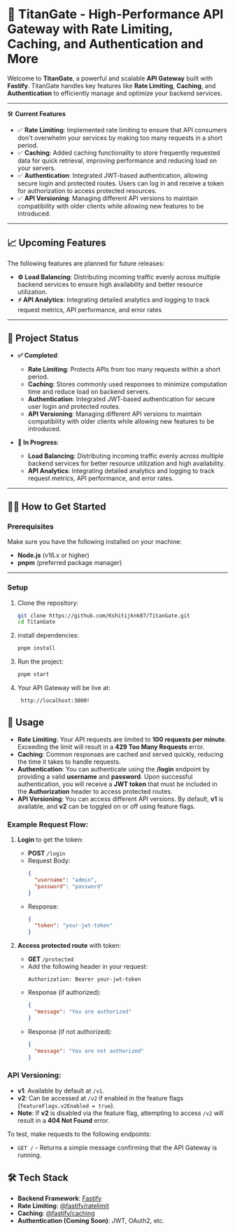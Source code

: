 # 🚀 **TitanGate** - High-Performance API Gateway with Rate Limiting, Caching, and Authentication and More

Welcome to **TitanGate**, a powerful and scalable **API Gateway** built with **Fastify**. TitanGate handles key features like **Rate Limiting**, **Caching**, and **Authentication** to efficiently manage and optimize your backend services.

---

🛠 **Current Features**
- ✅ **Rate Limiting**: Implemented rate limiting to ensure that API consumers don't overwhelm your services by making too many requests in a short period.
- ✅ **Caching**: Added caching functionality to store frequently requested data for quick retrieval, improving performance and reducing load on your servers.
- ✅ **Authentication**: Integrated JWT-based authentication, allowing secure login and protected routes. Users can log in and receive a token for authorization to access protected resources.
- ✅ **API Versioning**: Managing different API versions to maintain compatibility with older clients while allowing new features to be introduced.


---

## 📈 **Upcoming Features**

The following features are planned for future releases:

- **⚙️ Load Balancing**: Distributing incoming traffic evenly across multiple backend services to ensure high availability and better resource utilization.
- **⚡ API Analytics**: Integrating detailed analytics and logging to track request metrics, API performance, and error rates
 
---

## 🏁 **Project Status**

- **✅ Completed**:
    - **Rate Limiting**: Protects APIs from too many requests within a short period.
    - **Caching**: Stores commonly used responses to minimize computation time and reduce load on backend servers.
    - **Authentication**: Integrated JWT-based authentication for secure user login and protected routes.
    - **API Versioning**: Managing different API versions to maintain compatibility with older clients while allowing new features to be introduced.

- **🚧 In Progress**:
    - **Load Balancing**: Distributing incoming traffic evenly across multiple backend services for better resource utilization and high availability.
    - **API Analytics**: Integrating detailed analytics and logging to track request metrics, API performance, and error rates.

---

## 🧑‍💻 **How to Get Started**

### Prerequisites

Make sure you have the following installed on your machine:

- **Node.js** (v16.x or higher)
- **pnpm** (preferred package manager)

---

### Setup

1. Clone the repository:

   ```bash
   git clone https://github.com/Kshitijknk07/TitanGate.git
   cd TitanGate
   ```
2. install dependencies:

   ```bash
   pnpm install
   ```
3. Run the project:

   ```bash
   pnpm start
   ```
4. Your API Gateway will be live at:
   
   ```bash
    http://localhost:3000!
   ```
   

## 📝 **Usage**

- **Rate Limiting**: Your API requests are limited to **100 requests per minute**. Exceeding the limit will result in a **429 Too Many Requests** error.
- **Caching**: Common responses are cached and served quickly, reducing the time it takes to handle requests.
- **Authentication**: You can authenticate using the **/login** endpoint by providing a valid **username** and **password**. Upon successful authentication, you will receive a **JWT token** that must be included in the **Authorization** header to access protected routes.
- **API Versioning**: You can access different API versions. By default, **v1** is available, and **v2** can be toggled on or off using feature flags.

### Example Request Flow:
1. **Login** to get the token:
   - **POST** `/login`
   - Request Body:
     ```json
     {
       "username": "admin",
       "password": "password"
     }
     ```
   - Response:
     ```json
     {
       "token": "your-jwt-token"
     }
     ```

2. **Access protected route** with token:
   - **GET** `/protected`
   - Add the following header in your request:
     ```
     Authorization: Bearer your-jwt-token
     ```
   - Response (if authorized):
     ```json
     {
       "message": "You are authorized"
     }
     ```
   - Response (if not authorized):
     ```json
     {
       "message": "You are not authorized"
     }
     ```

### API Versioning:
- **v1**: Available by default at `/v1`.
- **v2**: Can be accessed at `/v2` if enabled in the feature flags (`featureFlags.v2Enabled = true`).
- **Note**: If **v2** is disabled via the feature flag, attempting to access `/v2` will result in a **404 Not Found** error.

To test, make requests to the following endpoints:

- `GET /` - Returns a simple message confirming that the API Gateway is running.

## 🛠 **Tech Stack**

- **Backend Framework**: [Fastify](https://www.fastify.io/)
- **Rate Limiting**: [@fastify/ratelimit](https://www.npmjs.com/package/@fastify/ratelimit)
- **Caching**: [@fastify/caching](https://www.npmjs.com/package/@fastify/caching)
- **Authentication (Coming Soon)**: JWT, OAuth2, etc.





